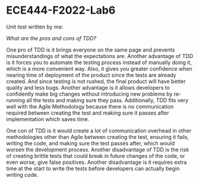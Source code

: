 # ECE444-F2022-Lab6

Unit test written by me: 


*What are the pros and cons of TDD?*

One pro of TDD is it brings everyone on the same page and prevents misunderstandings of what the expectations are. Another advantage of TDD is it forces you to automate the testing process instead of manually doing it, which is a more convenient way. Also, it gives you greater confidence when nearing time of deployment of the product since the tests are already created. And since testing is not rushed, the final product will have better quality and less bugs. Another advantage is it allows developers to confidently make big changes without introducing new problems by re-running all the tests and making sure they pass. Additionally, TDD fits very well with the Agile Methodology because there is no communication required between creating the test and making sure it passes after implementation which saves time.

One con of TDD is it would create a lot of communication overhead in other methodologies other than Agile between creating the test, ensuring it fails, writing the code, and making sure the test passes after, which would worsen the development process. Another disadvantage of TDD is the risk of creating brittle tests that could break in future changes of the code, or even worse, give false positives. Another disadvantage is it requires extra time at the start to write the tests before developers can actually begin writing code.
